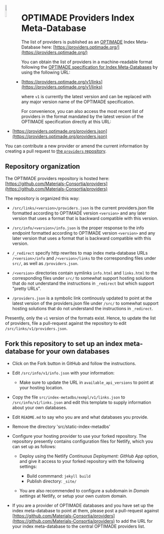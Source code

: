 <a href="https://www.optimade.org/"><img src="https://avatars0.githubusercontent.com/u/23107754" align="left" width="10%" ></a>

# OPTIMADE Providers Index Meta-Database

The list of providers is published as an [OPTIMADE](https://www.optimade.org/) Index Meta-Database here: [https://providers.optimade.org/](https://providers.optimade.org/)

You can obtain the list of providers in a machine-readable format following the [OPTIMADE specification for Index Meta-Databases](https://github.com/Materials-Consortia/OPTIMADE/blob/develop/optimade.rst#32index-meta-database) by using the following URL:

- [https://providers.optimade.org/v1/links](https://providers.optimade.org/v1/links)

where `v1` is currently the latest version and can be replaced with any major version name of the OPTIMADE specification.

For convenience, you can also access the most recent list of providers in the format mandated by the latest version of the OPTIMADE specification directly at this URL:

- [https://providers.optimade.org/providers.json](https://providers.optimade.org/providers.json)

You can contribute a new provider or amend the current information by creating a pull request to [the `providers` repository](https://github.com/Materials-Consortia/providers).


## Repository organization

The OPTIMADE providers repository is hosted here: [https://github.com/Materials-Consortia/providers](https://github.com/Materials-Consortia/providers)

The repository is organized this way:

- `/src/links/<version>/providers.json` is the current providers.json file formatted according to OPTIMADE version `<version>` and any later version that uses a format that is backward compatible with this version.

- `/src/info/<version>/info.json` is the proper response to the info endpoint formatted according to OPTIMADE version `<version>` and any later version that uses a format that is backward compatible with this version.

- `/_redirect` specify http rewrites to map index meta-database URLs `/<version>/info` and `/<version>/links` to the corresponding files under `src/`, as well as `/providers.json`.

- `/<version>` directories contain symlinks `info.html` and `links.html` to the corresponding files under `src/` to somewhat support hosting solutions that do not understand the instructions in `_redirect` but which support "pretty URLs".

- `/providers.json` is a symbolic link continously updated to point at the latest version of the providers.json file under `/src/` to somewhat support hosting solutions that do not understand the instructions in `_redirect`.

Presently, only the `v1` version of the formats exist.
Hence, to update the list of providers, file a pull-request against the repository to edit `/src/links/v1/providers.json`.

## Fork this repository to set up an index meta-database for your own databases

- Click on the Fork button in GitHub and follow the instructions.

- Edit `/src/info/v1/info.json` with your information:

  - Make sure to update the URL in `available_api_versions` to point at your hosting location.

- Copy the file `src/index-metadbs/exmpl/v1/links.json` to `/src/info/v1/links.json` and edit this template to supply information about your own databases.

- Edit `README.md` to say who you are and what databases you provide.

- Remove the directory 'src/static-index-metadbs'

- Configure your hosting provider to use your forked repository.
  The repository presently contains configuration files for Netlify, which you can set up as follows:

  - Deploy using the Netlify *Continuous Deployment: GitHub App* option, and give it access to your forked repository with the following settings:
  
    - Build commmand: `jekyll build`
    - Publish directory: `_site/`

  - You are also recommended to configure a subdomain in *Domain settings* at Netlify, or setup your own custom domain.

- If you are a provider of OPTIMADE databases and you have set up the index meta-database to point at them, please post a pull-request against [https://github.com/Materials-Consortia/providers](https://github.com/Materials-Consortia/providers) to add the URL for your index meta-database to the central OPTIMADE providers list.
